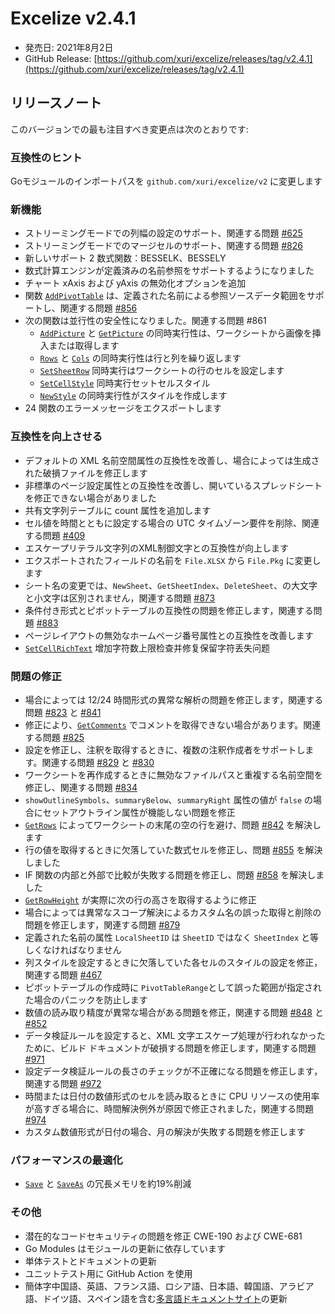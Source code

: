# Excelize v2.4.1

* 発売日: 2021年8月2日
* GitHub Release: [https://github.com/xuri/excelize/releases/tag/v2.4.1](https://github.com/xuri/excelize/releases/tag/v2.4.1)

## リリースノート

このバージョンでの最も注目すべき変更点は次のとおりです:

### 互換性のヒント

Goモジュールのインポートパスを `github.com/xuri/excelize/v2` に変更します

### 新機能

* ストリーミングモードでの列幅の設定のサポート、関連する問題 [#625](https://github.com/xuri/excelize/issues/625)
* ストリーミングモードでのマージセルのサポート、関連する問題 [#826](https://github.com/xuri/excelize/issues/826)
* 新しいサポート 2 数式関数：BESSELK、BESSELY
* 数式計算エンジンが定義済みの名前参照をサポートするようになりました
* チャート xAxis および yAxis の無効化オプションを追加
* 関数 [`AddPivotTable`](https://pkg.go.dev/github.com/xuri/excelize/v2@v2.4.1#File.AddPivotTable) は、定義された名前による参照ソースデータ範囲をサポートし、関連する問題 [#856](https://github.com/xuri/excelize/issues/856)
* 次の関数は並行性の安全性になりました。関連する問題 #861
  * [`AddPicture`](https://pkg.go.dev/github.com/xuri/excelize/v2@v2.4.1#File.AddPicture) と [`GetPicture`](https://pkg.go.dev/github.com/xuri/excelize/v2@v2.4.1#File.GetPicture) の同時実行性は、ワークシートから画像を挿入または取得します
  * [`Rows`](https://pkg.go.dev/github.com/xuri/excelize/v2@v2.4.1#File.Rows) と [`Cols`](https://pkg.go.dev/github.com/xuri/excelize/v2@v2.4.1#File.Cols) の同時実行性は行と列を繰り返します
  * [`SetSheetRow`](https://pkg.go.dev/github.com/xuri/excelize/v2@v2.4.1#File.SetSheetRow) 同時実行はワークシートの行のセルを設定します
  * [`SetCellStyle`](https://pkg.go.dev/github.com/xuri/excelize/v2@v2.4.1#File.SetCellStyle) 同時実行セットセルスタイル
  * [`NewStyle`](https://pkg.go.dev/github.com/xuri/excelize/v2@v2.4.1#File.NewStyle) の同時実行性がスタイルを作成します
* 24 関数のエラーメッセージをエクスポートします

### 互換性を向上させる

* デフォルトの XML 名前空間属性の互換性を改善し、場合によっては生成された破損ファイルを修正します
* 非標準のページ設定属性との互換性を改善し、開いているスプレッドシートを修正できない場合がありました
* 共有文字列テーブルに count 属性を追加します
* セル値を時間とともに設定する場合の UTC タイムゾーン要件を削除、関連する問題 [#409](https://github.com/xuri/excelize/issues/409)
* エスケープリテラル文字列のXML制御文字との互換性が向上します
* エクスポートされたフィールドの名前を `File.XLSX` から `File.Pkg` に変更します
* シート名の変更では、`NewSheet`、`GetSheetIndex`、`DeleteSheet`、の大文字と小文字は区別されません，関連する問題 [#873](https://github.com/xuri/excelize/issues/873)
* 条件付き形式とピボットテーブルの互換性の問題を修正します，関連する問題 [#883](https://github.com/xuri/excelize/issues/883)
* ページレイアウトの無効なホームページ番号属性との互換性を改善します
* [`SetCellRichText`](https://pkg.go.dev/github.com/xuri/excelize/v2@v2.4.1#File.SetCellRichText) 增加字符数上限检查并修复保留字符丢失问题

### 問題の修正

* 場合によっては 12/24 時間形式の異常な解析の問題を修正します，関連する問題 [#823](https://github.com/xuri/excelize/issues/823) と [#841](https://github.com/xuri/excelize/issues/841)
* 修正により、[`GetComments`](https://pkg.go.dev/github.com/xuri/excelize/v2@v2.4.1#File.GetComments) でコメントを取得できない場合があります。関連する問題 [#825](https://github.com/xuri/excelize/issues/825)
* 設定を修正し、注釈を取得するときに、複数の注釈作成者をサポートします。関連する問題 [#829](https://github.com/xuri/excelize/issues/829) と [#830](https://github.com/xuri/excelize/issues/830)
* ワークシートを再作成するときに無効なファイルパスと重複する名前空間を修正し、関連する問題 [#834](https://github.com/xuri/excelize/issues/834)
* `showOutlineSymbols`、`summaryBelow`、`summaryRight` 属性の値が `false` の場合にセットアウトライン属性が機能しない問題を修正
* [`GetRows`](https://pkg.go.dev/github.com/xuri/excelize/v2@v2.4.1#File.GetRows) によってワークシートの末尾の空の行を避け、問題 [#842](https://github.com/xuri/excelize/issues/842) を解決します
* 行の値を取得するときに欠落していた数式セルを修正し、問題 [#855](https://github.com/xuri/excelize/issues/855) を解決しました
* IF 関数の内部と外部で比較が失敗する問題を修正し、問題 [#858](https://github.com/xuri/excelize/issues/858) を解決しました
* [`GetRowHeight`](https://pkg.go.dev/github.com/xuri/excelize/v2@v2.4.1#File.GetRowHeight) が実際に次の行の高さを取得するように修正
* 場合によっては異常なスコープ解決によるカスタム名の誤った取得と削除の問題を修正します，関連する問題 [#879](https://github.com/xuri/excelize/issues/879)
* 定義された名前の属性 `LocalSheetID` は `SheetID` ではなく `SheetIndex` と等しくなければなりません
* 列スタイルを設定するときに欠落していた各セルのスタイルの設定を修正，関連する問題 [#467](https://github.com/xuri/excelize/issues/467)
* ピボットテーブルの作成時に `PivotTableRange`として誤った範囲が指定された場合のパニックを防止します
* 数値の読み取り精度が異常な場合がある問題を修正，関連する問題 [#848](https://github.com/xuri/excelize/issues/848) と [#852](https://github.com/xuri/excelize/issues/852)
* データ検証ルールを設定すると、XML 文字エスケープ処理が行われなかったために、ビルド ドキュメントが破損する問題を修正します，関連する問題 [#971](https://github.com/xuri/excelize/issues/971)
* 設定データ検証ルールの長さのチェックが不正確になる問題を修正します，関連する問題 [#972](https://github.com/xuri/excelize/issues/972)
* 時間または日付の数値形式のセルを読み取るときに CPU リソースの使用率が高すぎる場合に、時間解決例外が原因で修正されました，関連する問題 [#974](https://github.com/xuri/excelize/issues/974)
* カスタム数値形式が日付の場合、月の解決が失敗する問題を修正します

### パフォーマンスの最適化

* [`Save`](https://pkg.go.dev/github.com/xuri/excelize/v2@v2.4.1#File.Save) と [`SaveAs`](https://pkg.go.dev/github.com/xuri/excelize/v2@v2.4.1#File.SaveAs) の冗長メモリを約19%削減

### その他

* 潜在的なコードセキュリティの問題を修正 CWE-190 および CWE-681
* Go Modules はモジュールの更新に依存しています
* 単体テストとドキュメントの更新
* ユニットテスト用に GitHub Action を使用
* 簡体字中国語、英語、フランス語、ロシア語、日本語、韓国語、アラビア語、ドイツ語、スペイン語を含む[多言語ドキュメントサイト](https://xuri.me/excelize)の更新
